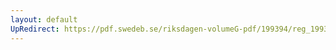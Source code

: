```yaml
---
layout: default
UpRedirect: https://pdf.swedeb.se/riksdagen-volumeG-pdf/199394/reg_199394_BoU/reg_199394_BoU_0009.pdf
---
```

